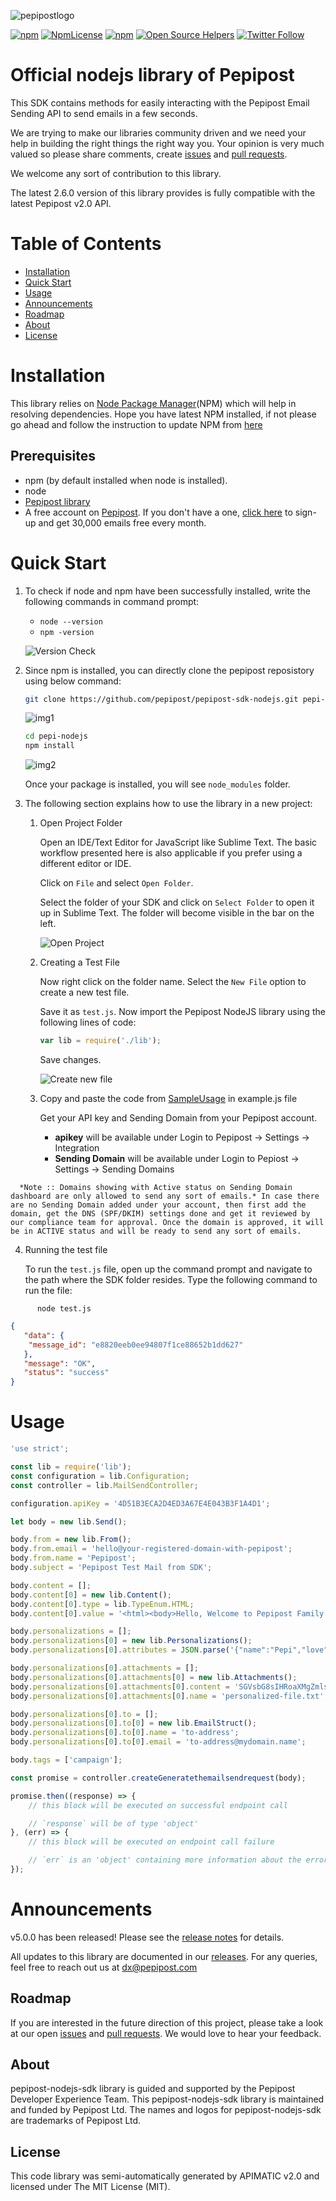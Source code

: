 ![pepipostlogo](https://pepipost.com/wp-content/uploads/2017/07/P_LOGO.png)

[![npm](https://img.shields.io/npm/v/pepipost.svg)](https://www.npmjs.com/package/pepipost)
[![NpmLicense](https://img.shields.io/npm/l/pepipost.svg)](https://www.npmjs.com/package/pepipost)
[![npm](https://img.shields.io/npm/dt/pepipost.svg)](https://www.npmjs.com/package/pepipost)
[![Open Source Helpers](https://www.codetriage.com/pepipost/pepipost-sdk-nodejs/badges/users.svg)](https://www.codetriage.com/pepipost/pepipost-sdk-nodejs)
[![Twitter Follow](https://img.shields.io/twitter/follow/pepi_post.svg?style=social&label=Follow)](https://twitter.com/pepi_post)



# Official nodejs library of Pepipost

This SDK contains methods for easily interacting with the Pepipost Email Sending API to send emails in a few seconds.

We are trying to make our libraries community driven and we need your help in building the right things the right way you. Your opinion is very much valued so please share comments, create [issues](https://github.com/pepipost/pepipost-sdk-nodejs/issues) and [pull requests](https://github.com/pepipost/pepipost-sdk-nodejs/pulls).

We welcome any sort of contribution to this library.

The latest 2.6.0 version of this library provides is fully compatible with the latest Pepipost v2.0 API.

# Table of Contents

 * [Installation](#installation)
 * [Quick Start](#quick-start)
 * [Usage](#usage)
 * [Announcements](#announcements)
 * [Roadmap](#roadmap)
 * [About](#about)
 * [License](#license)

<a name="installation"></a>
# Installation

  This library relies on [Node Package Manager](https://www.npmjs.com/)(NPM) which will help in resolving dependencies. Hope you have latest NPM installed, if not please go ahead and follow the instruction to update NPM from [here](https://docs.npmjs.com/cli/update)
  
## Prerequisites

   * npm (by default installed when node is installed).
   * node 
   * [Pepipost library](https://www.npmjs.com/package/pepipost) 
   * A free account on [Pepipost](https://pepipost.com/). If you don't have a one, [click here](https://app.pepipost.com/index.php/signup/registeruser) to sign-up and get 30,000 emails free every month.
   
<a name="quick-start"></a>
# Quick Start

1. To check if node and npm have been successfully installed, write the following commands in command prompt:

   * `node --version`
   * `npm -version`

   ![Version Check](https://i.imgur.com/1JeFUFS.png)


2. Since npm is installed, you can directly clone the pepipost reposistory using below command:
   
    ```bash
    git clone https://github.com/pepipost/pepipost-sdk-nodejs.git pepi-nodejs
    ```
  
    ![img1](https://i.imgur.com/ytN9cqC.png)
  
    
    ```bash
    cd pepi-nodejs
    npm install 
    ```
    
    ![img2](https://i.imgur.com/pILQrq6.png)
    

     Once your package is installed, you will see `node_modules` folder.

3. The following section explains how to use the library in a new project:

   1. Open Project Folder

      Open an IDE/Text Editor for JavaScript like Sublime Text. The basic workflow presented here is also applicable if you prefer using a different editor or IDE.

      Click on `File` and select `Open Folder`.

       Select the folder of your SDK and click on `Select Folder` to open it up in Sublime Text. The folder will become visible in the bar on the left.

       ![Open Project](https://i.imgur.com/7G5JwfX.png)
       

   2. Creating a Test File

      Now right click on the folder name. Select the `New File` option to create a new test file.
      
      Save it as `test.js`. Now import the Pepipost NodeJS library using the following lines of code:

      ```js
      var lib = require('./lib');
      ```
      
      Save changes.

      ![Create new file](https://i.imgur.com/WUDBJrQ.png)


   3. Copy and paste the code from [SampleUsage](#Usage) in example.js file
   
      Get your API key and Sending Domain from your Pepipost account. 
  
      * **apikey** will be available under Login to Pepipost -> Settings -> Integration  
      * **Sending Domain** will be available under Login to Pepiost -> Settings -> Sending Domains 

```
  *Note :: Domains showing with Active status on Sending Domain dashboard are only allowed to send any sort of emails.* In case there are no Sending Domain added under your account, then first add the domain, get the DNS (SPF/DKIM) settings done and get it reviewed by our compliance team for approval. Once the domain is approved, it will be in ACTIVE status and will be ready to send any sort of emails. 
```

   4. Running the test file

      To run the `test.js` file, open up the command prompt and navigate to the path where the SDK folder resides. Type the following command to run the file:

```
      node test.js
```
  
```json
{
   "data": {
   	"message_id": "e8820eeb0ee94807f1ce88652b1dd627"
   },
   "message": "OK",
   "status": "success"
}
```


<a name="usage"></a>
# Usage

```javascript
'use strict';

const lib = require('lib');
const configuration = lib.Configuration;
const controller = lib.MailSendController;

configuration.apiKey = '4D51B3ECA2D4ED3A67E4E043B3F1A4D1';

let body = new lib.Send();

body.from = new lib.From();
body.from.email = 'hello@your-registered-domain-with-pepipost';
body.from.name = 'Pepipost';
body.subject = 'Pepipost Test Mail from SDK';

body.content = [];
body.content[0] = new lib.Content();
body.content[0].type = lib.TypeEnum.HTML;
body.content[0].value = '<html><body>Hello, Welcome to Pepipost Family.<br>My name is [% name %].<br>my love is sending [% love %]</body> <br></html>';

body.personalizations = [];
body.personalizations[0] = new lib.Personalizations();
body.personalizations[0].attributes = JSON.parse('{"name":"Pepi","love":"Email"}');

body.personalizations[0].attachments = [];
body.personalizations[0].attachments[0] = new lib.Attachments();
body.personalizations[0].attachments[0].content = 'SGVsbG8sIHRoaXMgZmlsZSBpcyBhbiBpbmZvcm1hdGlvbmFsIGZpbGU6OiBTZW5kaW5nIGVtYWlscyB0byB0aGUgaW5ib3ggaXMgd2hhdCB3ZSBkbywgYnV0IHRoYXTigJlzIG5vdCB0aGUgb25seSByZWFzb24gd2h5IGRldmVsb3BlcnMgYW5kIGVudGVycHJpc2VzIGxvdmUgdXMuIFdlIGFyZSB0aGUgb25seSBFU1AgdGhhdCBkb2VzbuKAmXQgY2hhcmdlIGZvciBlbWFpbHMgb3BlbmVkLg==';
body.personalizations[0].attachments[0].name = 'personalized-file.txt';

body.personalizations[0].to = [];
body.personalizations[0].to[0] = new lib.EmailStruct();
body.personalizations[0].to[0].name = 'to-address';
body.personalizations[0].to[0].email = 'to-address@mydomain.name';

body.tags = ['campaign'];

const promise = controller.createGeneratethemailsendrequest(body);

promise.then((response) => {
    // this block will be executed on successful endpoint call

    // `response` will be of type 'object'
}, (err) => {
    // this block will be executed on endpoint call failure

    // `err` is an 'object' containing more information about the error
});
```

<a name="announcements"></a>
# Announcements

v5.0.0 has been released! Please see the [release notes](https://github.com/pepipost/pepipost-sdk-nodejs/releases/tag/2.6.0) for details.

All updates to this library are documented in our [releases](https://github.com/pepipost/pepipost-sdk-nodejs/releases). For any queries, feel free to reach out us at dx@pepipost.com

<a name="roadmap"></a>
## Roadmap

If you are interested in the future direction of this project, please take a look at our open [issues](https://github.com/pepipost/pepipost-sdk-nodejs/issues) and [pull requests](https://github.com/pepipost/pepipost-sdk-nodejs/pulls). We would love to hear your feedback.

<a name="about"></a>
## About
pepipost-nodejs-sdk library is guided and supported by the Pepipost Developer Experience Team.
This pepipost-nodejs-sdk library is maintained and funded by Pepipost Ltd. The names and logos for pepipost-nodejs-sdk are trademarks of Pepipost Ltd.

<a name="license"></a>
## License
This code library was semi-automatically generated by APIMATIC v2.0 and licensed under The MIT License (MIT).
